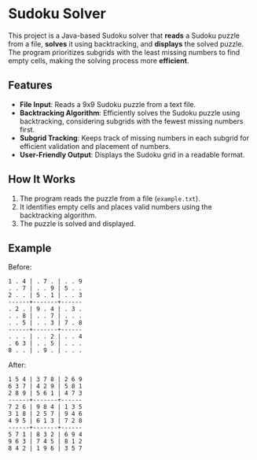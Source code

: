 # Sudoku Solver

This project is a Java-based Sudoku solver that **reads** a Sudoku puzzle from a file, **solves** it using backtracking, and **displays** the solved puzzle. The program prioritizes subgrids with the least missing numbers to find empty cells, making the solving process more **efficient**.


## Features

-   **File Input**: Reads a 9x9 Sudoku puzzle from a text file.
-   **Backtracking Algorithm**: Efficiently solves the Sudoku puzzle using backtracking, considering subgrids with the fewest missing numbers first.
-   **Subgrid Tracking**: Keeps track of missing numbers in each subgrid for efficient validation and placement of numbers.
-   **User-Friendly Output**: Displays the Sudoku grid in a readable format.

## How It Works

1. The program reads the puzzle from a file (`example.txt`).
2. It identifies empty cells and places valid numbers using the backtracking algorithm.
3. The puzzle is solved and displayed.

## Example

Before:

    1 . 4 | . 7 . | . . 9 
    . . 7 | . . 9 | 5 . . 
    2 . . | 5 . 1 | . . 3 
    ------+-------+------
    . 2 . | 9 . 4 | . 3 . 
    . . 8 | . . 7 | . . . 
    . . 5 | . . 3 | 7 . 8 
    ------+-------+------
    . . . | . . 2 | . . 4 
    . 6 3 | . . 5 | . . . 
    8 . . | . 9 . | . . . 

After:

    1 5 4 | 3 7 8 | 2 6 9 
    6 3 7 | 4 2 9 | 5 8 1 
    2 8 9 | 5 6 1 | 4 7 3 
    ------+-------+------
    7 2 6 | 9 8 4 | 1 3 5 
    3 1 8 | 2 5 7 | 9 4 6 
    4 9 5 | 6 1 3 | 7 2 8 
    ------+-------+------
    5 7 1 | 8 3 2 | 6 9 4 
    9 6 3 | 7 4 5 | 8 1 2 
    8 4 2 | 1 9 6 | 3 5 7 
